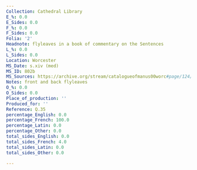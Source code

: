 ```yaml
---
Collection: Cathedral Library
E_%: 0.0
E_Sides: 0.0
F_%: 0.0
F_Sides: 0.0
Folia: '2'
Headnote: flyleaves in a book of commentary on the Sentences
L_%: 0.0
L_Sides: 0.0
Location: Worcester
MS_Date: s.xiv (med)
MS_ID: 802b
MS_Sources: https://archive.org/stream/catalogueofmanus00worc#page/124/mode/2up
Notes: front and back flyleaves
O_%: 0.0
O_Sides: 0.0
Place_of_production: ''
Produced_for: ''
Reference: Q.35
percentage_English: 0.0
percentage_French: 100.0
percentage_Latin: 0.0
percentage_Other: 0.0
total_sides_English: 0.0
total_sides_French: 4.0
total_sides_Latin: 0.0
total_sides_Other: 0.0

---
```

